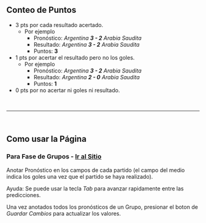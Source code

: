 ## Conteo de Puntos

- 3 pts por cada resultado acertado.
  - Por ejemplo
    - Pronóstico: *Argentina* ***3 - 2*** *Arabia Saudita* 
    - Resultado: *Argentina* ***3 - 2*** *Arabia Saudita* 
    - Puntos: **3**
- 1 pts por acertar el resultado pero no los goles.
  - Por ejemplo
    - Pronóstico: *Argentina* ***3 - 2*** *Arabia Saudita* 
    - Resultado: *Argentina* ***2 - 0*** *Arabia Saudita* 
    - Puntos: **1**
- 0 pts por no acertar ni goles ni resultado.
  
<br/>

---  
<br/>

## Como usar la Página


### Para Fase de Grupos - [Ir al Sitio](/fase-grupos)

Anotar Pronóstico en los campos de cada partido (el campo del medio indica los goles una vez que el partido se haya realizado). 

Ayuda: Se puede usar la tecla *Tab* para avanzar rapidamente entre las predicciones.

Una vez anotados todos los pronósticos de un Grupo, presionar el boton de *Guardar Cambios* para actualizar los valores.